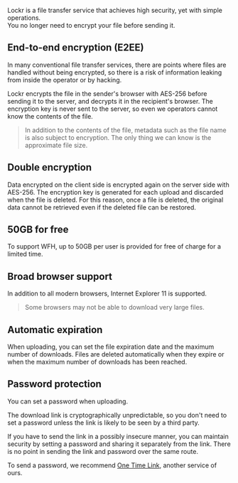 Lockr is a file transfer service that achieves high security, yet with simple operations.
<br>
You no longer need to encrypt your file before sending it.

## End-to-end encryption (E2EE)

In many conventional file transfer services, there are points where files are handled without being encrypted, so there is a risk of information leaking from inside the operator or by hacking.

Lockr encrypts the file in the sender's browser with AES-256 before sending it to the server, and decrypts it in the recipient's browser. The encryption key is never sent to the server, so even we operators cannot know the contents of the file.

> In addition to the contents of the file, metadata such as the file name is also subject to encryption. The only thing we can know is the approximate file size.
 
## Double encryption

Data encrypted on the client side is encrypted again on the server side with AES-256. The encryption key is generated for each upload and discarded when the file is deleted. For this reason, once a file is deleted, the original data cannot be retrieved even if the deleted file can be restored.

## 50GB for free

To support WFH, up to 50GB per user is provided for free of charge for a limited time.
 
## Broad browser support

In addition to all modern browsers, Internet Explorer 11 is supported.

> Some browsers may not be able to download very large files.

## Automatic expiration

When uploading, you can set the file expiration date and the maximum number of downloads. Files are deleted automatically when they expire or when the maximum number of downloads has been reached.

## Password protection

You can set a password when uploading.

The download link is cryptographically unpredictable, so you don't need to set a password unless the link is likely to be seen by a third party.

If you have to send the link in a possibly insecure manner, you can maintain security by setting a password and sharing it separately from the link. There is no point in sending the link and password over the same route.

To send a password, we recommend <a href="https://one-time.link/" target="_blank" rel="noopener">One Time Link</a>, another service of ours.
